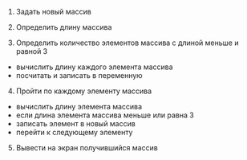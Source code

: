 1. Задать новый массив

2. Определить длину массива

3. Определить количество элементов массива с длиной меньше и равной 3
* вычислить длину каждого элемента массива
* посчитать и записать в переменную

4. Пройти по каждому элементу массива
* вычислить длину элемента массива
* если длина элемента массива меньше или равна 3
* записать элемент в новый массив
* перейти к следующему элементу

5. Вывести на экран получившийся массив 

